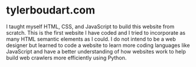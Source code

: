 # tylerboudart.com
I taught myself HTML, CSS, and JavaScript to build this website from scratch. This is the first website I have coded and I tried to incorporate as many HTML semantic elements as I could. I do not intend to be a web designer but learned to code a website to learn more coding languages like JavaScript and have a better understanding of how websites work to help build web crawlers more efficiently using Python.
